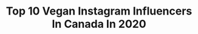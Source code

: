---
title: Top 10 Vegan Instagram Influencers In Canada In 2020
description: >-
  Find top vegan Instagram influencers in Canada in 2020. Most popular hashtags: #foryou #fyp #crueltyfreebeauty #doglover.
platform: Instagram
profiles:
  - username: "lilmoonchildd"
    fullname: >-
      YASAMAN GHEIDI 🇨🇦/🇮🇷 YVR
    location: "Canada"
    followers: 132248
    engagement: 445
    commentsToLikes: 0.028813
    id: ck55izj4pvvgy0i11ecwpgbn2
    verified: true
    hashtags: "#witchyvibes, #diycrafts, #veganbeautyblogger, #blackwoodcastle"
  - username: "50shadesofpink"
    fullname: >-
      🎀 annie miao ( 安寻 ) 🎀
    location: "Canada"
    followers: 54878
    engagement: 1408
    commentsToLikes: 0.015689
    id: ck6u2ofozszp60j71ub0mfzm2
    verified: false
    hashtags: "#myprimestudent, #modified, #fliptheswitch, #sugarthrillz"
  - username: "mr.benfield"
    fullname: >-
      Matt Benfield
    location: "Canada"
    followers: 99097
    engagement: 425
    commentsToLikes: 0.035169
    id: ck5q958539gd40i1116b7s9xx
    verified: false
    hashtags: "#xyzcba, #jumanji, #mykaseme, #funnydogs"
  - username: "dakadea"
    fullname: >-
      DakaDea
    location: "Canada"
    followers: 41449
    engagement: 771
    commentsToLikes: 0.036977
    id: ck8t89bvqjjwx0j78zf3n14yp
    verified: false
    hashtags: "#intotheunknown, #gaming, #gamergirl, #gaminglife"
  - username: "camillelabchuk"
    fullname: >-
      Camille Labchuk
    location: "Canada"
    followers: 5505
    engagement: 1121
    commentsToLikes: 0.078625
    id: ck0vvmi2nprz40i19bl9kuk6a
    verified: false
    hashtags: "#vegan, #veganpizza, #pizza, #veganjunkfood"
  - username: "wandering_free09"
    fullname: >-
      Angel 🇮🇪😇🇮🇪
    location: "Canada"
    followers: 9541
    engagement: 1028
    commentsToLikes: 0.023534
    id: ck6006abrd0zx0i14hijishd8
    verified: false
    hashtags: "#sitecrew, #lovemyjob, #shitsgettingreal, #funtimes"
  - username: "shawna_bonana_"
    fullname: >-
      Shawna Marie
    location: "Canada"
    followers: 33498
    engagement: 546
    commentsToLikes: 0.042554
    id: ck0vzi9dt98hn0i19iu0xcdk6
    verified: false
    hashtags: "#myneckofthewoods, #october, #unconditionallove, #staycalmanddrinkwine"
  - username: "madyschotchenko"
    fullname: >-
      Mady Schotchenko
    location: "Canada"
    followers: 2487
    engagement: 1683
    commentsToLikes: 0.059853
    id: ck5q1j13db84y0i11qqkbnawr
    verified: false
    hashtags: ""
  - username: "_mermaidmaddie"
    fullname: >-
      not your average mermaid
    location: "Canada"
    followers: 2202
    engagement: 1289
    commentsToLikes: 0.179431
    id: ck8tbxtroxlua0j78wchp522j
    verified: false
    hashtags: "#mytribemyvibe, #freelancemodel, #cleanbeautyblogger, #babeswhohustle"
  - username: "imjessicadawn"
    fullname: >-
      Jessica Dawn🌹
    location: "Canada"
    followers: 31658
    engagement: 157
    commentsToLikes: 0.044276
    id: ck6u2bwn8qwts0j710jecajhg
    verified: false
    hashtags: "#wongmania, #recap"
---